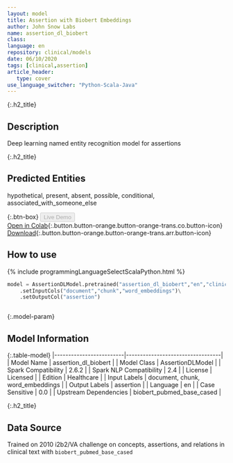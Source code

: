 ```yaml
---
layout: model
title: Assertion with Biobert Embeddings
author: John Snow Labs
name: assertion_dl_biobert
class: 
language: en
repository: clinical/models
date: 06/10/2020
tags: [clinical,assertion]
article_header:
   type: cover
use_language_switcher: "Python-Scala-Java"
---
```


{:.h2_title}
## Description 
Deep learning named entity recognition model for assertions 

 {:.h2_title}
## Predicted Entities
hypothetical, present, absent, possible, conditional, associated_with_someone_else 

{:.btn-box}
<button class="button button-orange" disabled>Live Demo</button><br/>[Open in Colab](https://github.com/JohnSnowLabs/spark-nlp-workshop/blob/master/tutorials/Certification_Trainings/Healthcare/2.Clinical_Assertion_Model.ipynb){:.button.button-orange.button-orange-trans.co.button-icon}<br/>[Download](https://s3.amazonaws.com/auxdata.johnsnowlabs.com/clinical/models/assertiondl_biobert_en_2.6.1_2.4_1601928965625.zip){:.button.button-orange.button-orange-trans.arr.button-icon}<br/>

## How to use 
<div class="tabs-box" markdown="1">

{% include programmingLanguageSelectScalaPython.html %}

```python
model = AssertionDLModel.pretrained("assertion_dl_biobert","en","clinical/models")\
	.setInputCols("document","chunk","word_embeddings")\
	.setOutputCol("assertion")
```

```scala

```
</div>



{:.model-param}
## Model Information

{:.table-model}
|-------------------------|----------------------------------|
| Model Name              | assertion_dl_biobert             |
| Model Class             | AssertionDLModel                 |
| Spark Compatibility     | 2.6.2                            |
| Spark NLP Compatibility | 2.4                              |
| License                 | Licensed                         |
| Edition                 | Healthcare                       |
| Input Labels            | document, chunk, word_embeddings |
| Output Labels           | assertion                        |
| Language                | en                               |
| Case Sensitive          | 0.0                              |
| Upstream Dependencies   | biobert_pubmed_base_cased        |




{:.h2_title}
## Data Source
Trained on 2010 i2b2/VA challenge on concepts, assertions, and relations in clinical text with `biobert_pubmed_base_cased`

